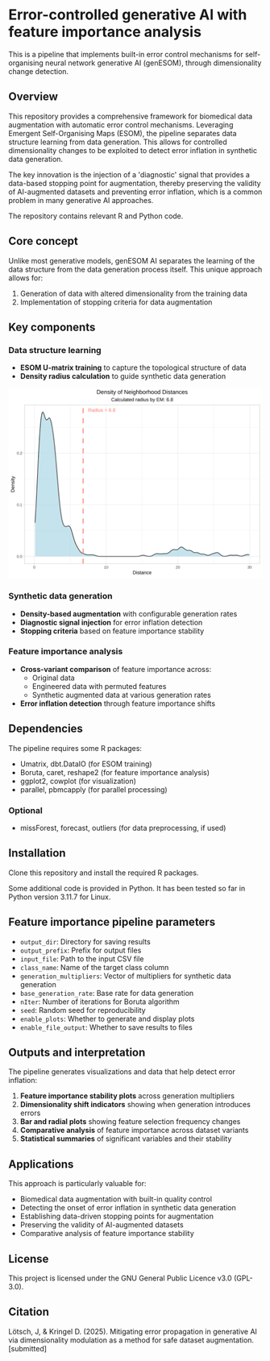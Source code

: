 # Error-controlled generative AI with feature importance analysis

This is a pipeline that implements built-in error control mechanisms for self-organising neural network generative AI (genESOM), through dimensionality change detection.

## Overview

This repository provides a comprehensive framework for biomedical data augmentation with automatic error control mechanisms. Leveraging Emergent Self-Organising Maps (ESOM), the pipeline separates data structure learning from data generation. This allows for controlled dimensionality changes to be exploited to detect error inflation in synthetic data generation.

The key innovation is the injection of a 'diagnostic' signal that provides a data-based stopping point for augmentation, thereby preserving the validity of AI-augmented datasets and preventing error inflation, which is a common problem in many generative AI approaches.

The repository contains relevant R and Python code.

## Core concept

Unlike most generative models, genESOM AI separates the learning of the data structure from the data generation process itself. This unique approach allows for:

1. Generation of data with altered dimensionality from the training data
2. Implementation of stopping criteria for data augmentation

## Key components

### Data structure learning
- **ESOM U-matrix training** to capture the topological structure of data
- **Density radius calculation** to guide synthetic data generation

<img src="./neighborhood_distances.svg">

### Synthetic data generation
- **Density-based augmentation** with configurable generation rates
- **Diagnostic signal injection** for error inflation detection
- **Stopping criteria** based on feature importance stability

### Feature importance analysis
- **Cross-variant comparison** of feature importance across:
  - Original data
  - Engineered data with permuted features
  - Synthetic augmented data at various generation rates
- **Error inflation detection** through feature importance shifts

## Dependencies

The pipeline requires some R packages:

- Umatrix, dbt.DataIO (for ESOM training)
- Boruta, caret, reshape2 (for feature importance analysis)
- ggplot2, cowplot (for visualization)
- parallel, pbmcapply (for parallel processing)

### Optional
- missForest, forecast, outliers (for data preprocessing, if used)

## Installation

Clone this repository and install the required R packages. 

Some additional code is provided in Python. It has been tested so far in Python version 3.11.7 for Linux.


## Feature importance pipeline parameters

- `output_dir`: Directory for saving results
- `output_prefix`: Prefix for output files
- `input_file`: Path to the input CSV file
- `class_name`: Name of the target class column
- `generation_multipliers`: Vector of multipliers for synthetic data generation
- `base_generation_rate`: Base rate for data generation
- `nIter`: Number of iterations for Boruta algorithm
- `seed`: Random seed for reproducibility
- `enable_plots`: Whether to generate and display plots
- `enable_file_output`: Whether to save results to files

## Outputs and interpretation

The pipeline generates visualizations and data that help detect error inflation:

1. **Feature importance stability plots** across generation multipliers
2. **Dimensionality shift indicators** showing when generation introduces errors
3. **Bar and radial plots** showing feature selection frequency changes
4. **Comparative analysis** of feature importance across dataset variants
5. **Statistical summaries** of significant variables and their stability

## Applications

This approach is particularly valuable for:

- Biomedical data augmentation with built-in quality control
- Detecting the onset of error inflation in synthetic data generation
- Establishing data-driven stopping points for augmentation
- Preserving the validity of AI-augmented datasets
- Comparative analysis of feature importance stability

## License

This project is licensed under the GNU General Public Licence v3.0 (GPL-3.0).

## Citation

 Lötsch, J, & Kringel D. (2025). Mitigating error propagation in generative AI via dimensionality modulation as a method for safe dataset augmentation. [submitted]
